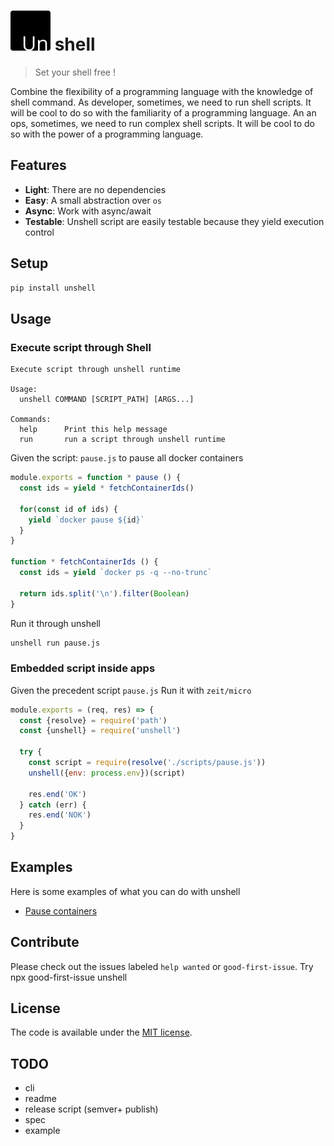 # ![un](./unshell.png) shell

> Set your shell free !

Combine the flexibility of a programming language with the knowledge of shell command.
As developer, sometimes, we need to run shell scripts. It will be cool to do so with the familiarity of a programming language.
An an ops, sometimes, we need to run complex shell scripts. It will be cool to do so with the power of a programming language.

## Features

* **Light**: There are no dependencies
* **Easy**: A small abstraction over `os`
* **Async**: Work with async/await
* **Testable**: Unshell script are easily testable because they yield execution control

## Setup

```sh
pip install unshell
```

## Usage

### Execute script through Shell
```
Execute script through unshell runtime

Usage:
  unshell COMMAND [SCRIPT_PATH] [ARGS...]

Commands:
  help      Print this help message
  run       run a script through unshell runtime
```

Given the script: `pause.js` to pause all docker containers
```js
module.exports = function * pause () {
  const ids = yield * fetchContainerIds()

  for(const id of ids) {
    yield `docker pause ${id}`
  }
}

function * fetchContainerIds () {
  const ids = yield `docker ps -q --no-trunc`

  return ids.split('\n').filter(Boolean)
}
```

Run it through unshell
```sh
unshell run pause.js
```

### Embedded script inside apps
Given the precedent script `pause.js`
Run it with `zeit/micro`
```js
module.exports = (req, res) => {
  const {resolve} = require('path')
  const {unshell} = require('unshell')

  try {
    const script = require(resolve('./scripts/pause.js'))
    unshell({env: process.env})(script)

    res.end('OK')
  } catch (err) {
    res.end('NOK')
  }
}
```

## Examples
Here is some examples of what you can do with unshell
- [Pause containers](examples/pause-resume-container)

## Contribute
 Please check out the issues labeled `help wanted` or `good-first-issue`. Try npx good-first-issue unshell

## License

The code is available under the [MIT license](LICENSE).

## TODO
- cli
- readme
- release script (semver+ publish)
- spec
- example
